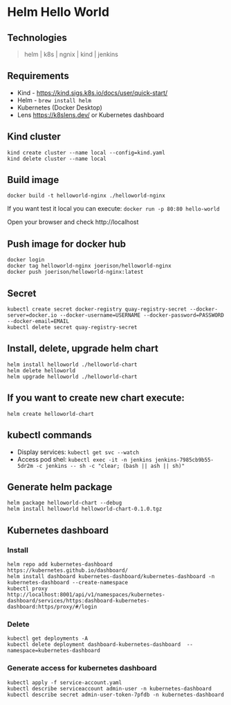 # Helm Hello World

## Technologies
> helm  | k8s | ngnix | kind | jenkins

## Requirements
- Kind - https://kind.sigs.k8s.io/docs/user/quick-start/
- Helm - `brew install helm`
- Kubernetes (Docker Desktop)
- Lens https://k8slens.dev/ or Kubernetes dashboard

## Kind cluster
  ```
  kind create cluster --name local --config=kind.yaml
  kind delete cluster --name local
  ```

## Build image
    docker build -t helloworld-nginx ./helloworld-nginx

If you want test it local you can execute: `docker run -p 80:80 hello-world`

Open your browser and check http://localhost

## Push image for docker hub
    docker login
    docker tag helloworld-nginx joerison/helloworld-nginx
    docker push joerison/helloworld-nginx:latest

## Secret
    kubectl create secret docker-registry quay-registry-secret --docker-server=docker.io --docker-username=USERNAME --docker-password=PASSWORD --docker-email=EMAIL
    kubectl delete secret quay-registry-secret

## Install, delete, upgrade helm chart
    helm install helloworld ./helloworld-chart
    helm delete helloworld
    helm upgrade helloworld ./helloworld-chart

## If you want to create new chart execute:
    helm create helloworld-chart

## kubectl commands
- Display services: `kubectl get svc --watch`
- Access pod shel: `kubectl exec -it -n jenkins jenkins-7985cb9b55-5dr2m -c jenkins -- sh -c "clear; (bash || ash || sh)"`

## Generate helm package
    helm package helloworld-chart --debug
    helm install helloworld helloworld-chart-0.1.0.tgz

## Kubernetes dashboard
### Install
    helm repo add kubernetes-dashboard https://kubernetes.github.io/dashboard/
    helm install dashboard kubernetes-dashboard/kubernetes-dashboard -n kubernetes-dashboard --create-namespace
    kubectl proxy
    http://localhost:8001/api/v1/namespaces/kubernetes-dashboard/services/https:dashboard-kubernetes-dashboard:https/proxy/#/login

### Delete
    kubectl get deployments -A
    kubectl delete deployment dashboard-kubernetes-dashboard  --namespace=kubernetes-dashboard

### Generate access for kubernetes dashboard
    kubectl apply -f service-account.yaml
    kubectl describe serviceaccount admin-user -n kubernetes-dashboard
    kubectl describe secret admin-user-token-7pfdb -n kubernetes-dashboard






